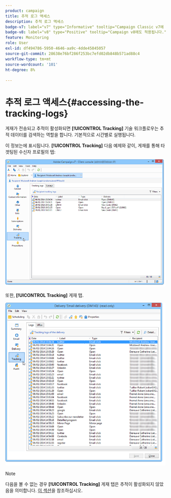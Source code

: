 ```yaml
---
product: campaign
title: 추적 로그 액세스
description: 추적 로그 액세스
badge-v7: label="v7" type="Informative" tooltip="Campaign Classic v7에 적용"
badge-v8: label="v8" type="Positive" tooltip="Campaign v8에도 적용됩니다."
feature: Monitoring
role: User
exl-id: df494786-5950-4646-aa9c-4dde45845057
source-git-commit: 28638e76bf286f253bc7efd02db848b571ad88c4
workflow-type: tm+mt
source-wordcount: '101'
ht-degree: 8%

---
```


# 추적 로그 액세스{#accessing-the-tracking-logs}

게재가 전송되고 추적이 활성화되면 **[!UICONTROL Tracking]** 기술 워크플로우는 추적 데이터를 검색하는 역할을 합니다. 기본적으로 시간별로 실행됩니다.

이 정보는에 표시됩니다. **[!UICONTROL Tracking]** 다음 예제와 같이, 게재를 통해 타겟팅된 수신자 프로필의 탭:

![](assets/s_ncs_user_select_tracking_tab_from_recipient.png)

또한, **[!UICONTROL Tracking]** 게재 탭.

![](assets/s_ncs_user_select_tracking_tab_from_del.png)

>[!NOTE]
>
>다음을 볼 수 없는 경우 **[!UICONTROL Tracking]** 게재 탭은 추적이 활성화되지 않았음을 의미합니다. [이 섹션](how-to-configure-tracked-links.md)을 참조하십시오.
